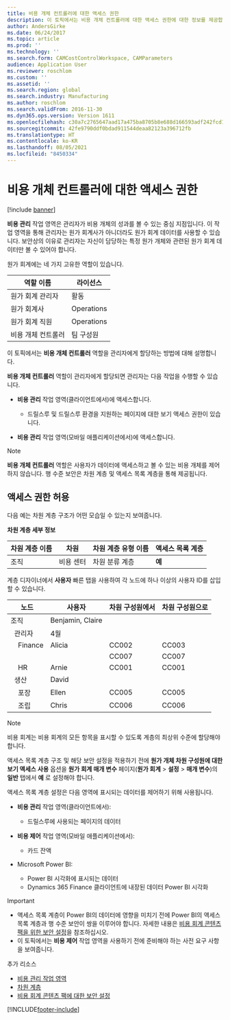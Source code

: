 ```yaml
---
title: 비용 개체 컨트롤러에 대한 액세스 권한
description: 이 토픽에서는 비용 개체 컨트롤러에 대한 액세스 권한에 대한 정보를 제공합니다.
author: AndersGirke
ms.date: 06/24/2017
ms.topic: article
ms.prod: ''
ms.technology: ''
ms.search.form: CAMCostControlWorkspace, CAMParameters
audience: Application User
ms.reviewer: roschlom
ms.custom: ''
ms.assetid: ''
ms.search.region: global
ms.search.industry: Manufacturing
ms.author: roschlom
ms.search.validFrom: 2016-11-30
ms.dyn365.ops.version: Version 1611
ms.openlocfilehash: c30a7c2765647aad17a475ba8705b8e688d166593adf242fcd15d90e49334189
ms.sourcegitcommit: 42fe9790ddf0bdad911544deaa82123a396712fb
ms.translationtype: HT
ms.contentlocale: ko-KR
ms.lasthandoff: 08/05/2021
ms.locfileid: "8450334"
---
```

# <a name="access-rights-for-cost-object-controllers"></a>비용 개체 컨트롤러에 대한 액세스 권한

[!include [banner](../includes/banner.md)]

**비용 관리** 작업 영역은 관리자가 비용 개체의 성과를 볼 수 있는 중심 지점입니다. 이 작업 영역을 통해 관리자는 원가 회계사가 아니더라도 원가 회계 데이터를 사용할 수 있습니다. 보안상의 이유로 관리자는 자신이 담당하는 특정 원가 개체와 관련된 원가 회계 데이터만 볼 수 있어야 합니다.

원가 회계에는 네 가지 고유한 역할이 있습니다.

| 역할 이름               | 라이선스      |
|-------------------------|--------------|
| 원가 회계 관리자 | 활동     |
| 원가 회계사         | Operations   |
| 원가 회계 직원   | Operations   |
| 비용 개체 컨트롤러  | 팀 구성원 |

이 토픽에서는 **비용 개체 컨트롤러** 역할을 관리자에게 할당하는 방법에 대해 설명합니다.

**비용 개체 컨트롤러** 역할이 관리자에게 할당되면 관리자는 다음 작업을 수행할 수 있습니다.

- **비용 관리** 작업 영역(클라이언트에서)에 액세스합니다.

    - 드릴스루 및 드릴스루 환경을 지원하는 페이지에 대한 보기 액세스 권한이 있습니다.

- **비용 관리** 작업 영역(모바일 애플리케이션에서)에 액세스합니다.

> [!NOTE]
> **비용 개체 컨트롤러** 역할은 사용자가 데이터에 액세스하고 볼 수 있는 비용 개체를 제어하지 않습니다. 행 수준 보안은 차원 계층 및 액세스 목록 계층을 통해 제공됩니다.

## <a name="grant-access-rights"></a>액세스 권한 허용
다음 예는 차원 계층 구조가 어떤 모습일 수 있는지 보여줍니다.

**차원 계층 세부 정보**

| 차원 계층 이름 | 차원    | 차원 계층 유형 이름      | 액세스 목록 계층 |
|--------------------------|--------------|------------------------------------|-----------------------|
| 조직             | 비용 센터 | 차원 분류 계층 | **예**               |

계층 디자이너에서 **사용자** 빠른 탭을 사용하여 각 노드에 하나 이상의 사용자 ID를 삽입할 수 있습니다.

|             노드                 | 사용자            | 차원 구성원에서     |   차원 구성원으로   |
|-----------------------------------|------------------|---------------------------|-------------------------|
| 조직                      | Benjamin, Claire |                           |                         |
| &nbsp;&nbsp;관리자                 | 4월            |                           |                         |
| &nbsp;&nbsp;&nbsp;&nbsp;Finance   | Alicia           | CC002                     | CC003                   |
|                                   |                  | CC007                     | CC007                   |
| &nbsp;&nbsp;&nbsp;&nbsp;HR        | Arnie            | CC001                     | CC001                   |
| &nbsp;&nbsp;생산            | David            |                           |                         |
| &nbsp;&nbsp;&nbsp;&nbsp;포장 | Ellen            | CC005                     | CC005                   |
| &nbsp;&nbsp;&nbsp;&nbsp;조립  | Chris            | CC006                     | CC006                   |

> [!NOTE]
> 비용 회계는 비용 회계의 모든 항목을 표시할 수 있도록 계층의 최상위 수준에 할당해야 합니다.

액세스 목록 계층 구조 및 해당 보안 설정을 적용하기 전에 **원가 개체 차원 구성원에 대한 보기 액세스 사용** 옵션을 **원가 회계 매개 변수** 페이지(**원가 회계** > **설정** > **매개 변수**)의 **일반** 탭에서 **예** 로 설정해야 합니다.

액세스 목록 계층 설정은 다음 영역에 표시되는 데이터를 제어하기 위해 사용됩니다.

- **비용 관리** 작업 영역(클라이언트에서):

    - 드릴스루에 사용되는 페이지의 데이터

- **비용 제어** 작업 영역(모바일 애플리케이션에서):

    - 카드 잔액

- Microsoft Power BI:

    - Power BI 시각화에 표시되는 데이터
    - Dynamics 365 Finance 클라이언트에 내장된 데이터 Power BI 시각화

> [!IMPORTANT]
> - 액세스 목록 계층이 Power BI의 데이터에 영향을 미치기 전에 Power BI의 액세스 목록 계층과 행 수준 보안이 쌍을 이루어야 합니다. 자세한 내용은 [비용 회계 콘텐츠 팩을 위한 보안 설정](../../fin-ops-core/dev-itpro/analytics/setup-security-cost-accounting-content-pack.md)을 참조하십시오.
> - 이 토픽에서는 **비용 제어** 작업 영역을 사용하기 전에 준비해야 하는 사전 요구 사항을 보여줍니다.

추가 리소스

- [비용 관리 작업 영역](cost-control-workspace.md)
- [차원 계층](dimension-hierarchy.md)
- [비용 회계 콘텐츠 팩에 대한 보안 설정](../../fin-ops-core/dev-itpro/analytics/setup-security-cost-accounting-content-pack.md)


[!INCLUDE[footer-include](../../includes/footer-banner.md)]

